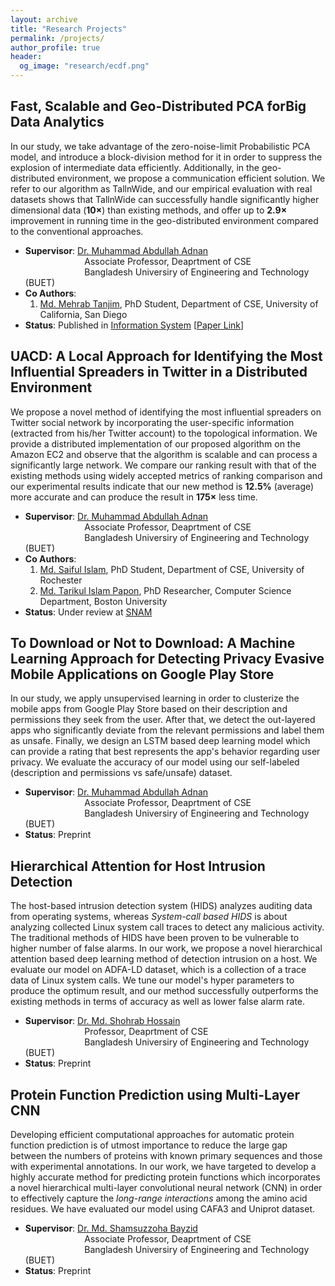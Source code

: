 ```yaml
---
layout: archive
title: "Research Projects"
permalink: /projects/
author_profile: true
header:
  og_image: "research/ecdf.png"
---
```

Fast, Scalable and Geo-Distributed PCA forBig Data Analytics
--------
In our study, we take advantage of the zero-noise-limit Probabilistic PCA model, and introduce a block-division method for it in order to suppress the explosion of intermediate data efficiently. Additionally, in the geo-distributed environment, we propose a communication efficient solution. We refer to our algorithm as TallnWide, and our empirical evaluation with real datasets shows that TallnWide can successfully handle significantly higher dimensional data ($\mathbf{10\times}$) than existing methods, and offer up to $\mathbf{2.9\times}$ improvement in running time in the geo-distributed environment compared to the conventional approaches.<br/>
- __Supervisor__: [Dr. Muhammad Abdullah Adnan](https://sites.google.com/site/abdullahadnan/)<br/>
&nbsp;&nbsp;&nbsp;&nbsp;&nbsp;&nbsp;&nbsp;&nbsp;&nbsp;&nbsp;&nbsp;&nbsp;&nbsp;&nbsp;&nbsp;&nbsp;&nbsp;&nbsp;&nbsp;&nbsp;&nbsp;&nbsp;&nbsp; Associate Professor, Deaprtment of CSE<br/>
&nbsp;&nbsp;&nbsp;&nbsp;&nbsp;&nbsp;&nbsp;&nbsp;&nbsp;&nbsp;&nbsp;&nbsp;&nbsp;&nbsp;&nbsp;&nbsp;&nbsp;&nbsp;&nbsp;&nbsp;&nbsp;&nbsp;&nbsp; Bangladesh Universiry of Engineering and Technology (BUET)<br/>
- __Co Authors__: 
    1. [Md. Mehrab Tanjim](https://scholar.google.com/citations?user=IPr2JZYAAAAJ&hl=en), PhD Student, Department of CSE, University of California, San Diego<br/>
- __Status__: Published in [Information System](https://www.sciencedirect.com/journal/information-systems) [[Paper Link](https://www.sciencedirect.com/science/article/abs/pii/S0306437920301526?via%3Dihub)]


UACD: A Local Approach for Identifying the Most Influential Spreaders in Twitter in a Distributed Environment
--------
We propose a novel method of identifying the most influential spreaders on Twitter social network by incorporating the user-specific information (extracted from his/her Twitter account) to the topological information. 
We provide a distributed implementation of our proposed algorithm on the Amazon EC2 and observe that the algorithm is scalable and can process a significantly large network. We compare our ranking result with that of the existing methods using widely accepted metrics of ranking comparison and our experimental results indicate that our new method is $\mathbf{12.5\%}$ (average) more accurate and can produce the result in $\mathbf{175\times}$ less time.<br/>
- __Supervisor__: [Dr. Muhammad Abdullah Adnan](https://sites.google.com/site/abdullahadnan/)<br/>
&nbsp;&nbsp;&nbsp;&nbsp;&nbsp;&nbsp;&nbsp;&nbsp;&nbsp;&nbsp;&nbsp;&nbsp;&nbsp;&nbsp;&nbsp;&nbsp;&nbsp;&nbsp;&nbsp;&nbsp;&nbsp;&nbsp;&nbsp; Associate Professor, Deaprtment of CSE<br/>
&nbsp;&nbsp;&nbsp;&nbsp;&nbsp;&nbsp;&nbsp;&nbsp;&nbsp;&nbsp;&nbsp;&nbsp;&nbsp;&nbsp;&nbsp;&nbsp;&nbsp;&nbsp;&nbsp;&nbsp;&nbsp;&nbsp;&nbsp; Bangladesh Universiry of Engineering and Technology (BUET)<br/>
- __Co Authors__: 
    1. [Md. Saiful Islam](https://saiful1105020.github.io), PhD Student, Department of CSE, University of Rochester
    2.  [Md. Tarikul Islam Papon](https://cs-people.bu.edu/papon/), PhD Researcher, Computer Science Department, Boston University
- __Status__: Under review at [SNAM](https://www.springer.com/journal/13278)



To Download or Not to Download: A Machine Learning Approach for Detecting Privacy Evasive Mobile Applications on Google Play Store
--------
In our study, we apply unsupervised learning in order to clusterize the mobile apps from Google Play Store based on their description and permissions they seek from the user. After that, we detect the out-layered apps who significantly deviate from the relevant permissions and  label them as unsafe. Finally, we design an LSTM based deep learning model which can provide a rating that best represents the app's behavior regarding user privacy. We evaluate the accuracy of our model using our self-labeled (description and permissions vs safe/unsafe) dataset.<br/>
- __Supervisor__: [Dr. Muhammad Abdullah Adnan](https://sites.google.com/site/abdullahadnan/)<br/>
&nbsp;&nbsp;&nbsp;&nbsp;&nbsp;&nbsp;&nbsp;&nbsp;&nbsp;&nbsp;&nbsp;&nbsp;&nbsp;&nbsp;&nbsp;&nbsp;&nbsp;&nbsp;&nbsp;&nbsp;&nbsp;&nbsp;&nbsp; Associate Professor, Deaprtment of CSE<br/>
&nbsp;&nbsp;&nbsp;&nbsp;&nbsp;&nbsp;&nbsp;&nbsp;&nbsp;&nbsp;&nbsp;&nbsp;&nbsp;&nbsp;&nbsp;&nbsp;&nbsp;&nbsp;&nbsp;&nbsp;&nbsp;&nbsp;&nbsp; Bangladesh Universiry of Engineering and Technology (BUET)<br/>
- __Status__: Preprint

Hierarchical Attention for Host Intrusion Detection
--------
The host-based intrusion detection system (HIDS) analyzes auditing data from operating systems, whereas *System-call based HIDS* is about analyzing collected Linux system call traces to detect any malicious activity. The traditional methods of HIDS have been proven to be vulnerable to higher number of false alarms. 
In our work, we propose a novel hierarchical attention based deep learning method of detection intrusion on a host. We evaluate our model on ADFA-LD dataset, which is a collection of a trace data of Linux system calls. We tune our model's hyper parameters to produce the optimum result, and our method successfully outperforms the existing methods in terms of accuracy as well as lower false alarm rate.<br/>
- __Supervisor__: [Dr. Md. Shohrab Hossain](https://scholar.google.com/citations?user=y89HApwAAAAJ&hl=en)<br/>
&nbsp;&nbsp;&nbsp;&nbsp;&nbsp;&nbsp;&nbsp;&nbsp;&nbsp;&nbsp;&nbsp;&nbsp;&nbsp;&nbsp;&nbsp;&nbsp;&nbsp;&nbsp;&nbsp;&nbsp;&nbsp;&nbsp;&nbsp; Professor, Deaprtment of CSE<br/>
&nbsp;&nbsp;&nbsp;&nbsp;&nbsp;&nbsp;&nbsp;&nbsp;&nbsp;&nbsp;&nbsp;&nbsp;&nbsp;&nbsp;&nbsp;&nbsp;&nbsp;&nbsp;&nbsp;&nbsp;&nbsp;&nbsp;&nbsp; Bangladesh Universiry of Engineering and Technology (BUET)<br/>
- __Status__: Preprint

Protein Function Prediction using Multi-Layer CNN
--------
Developing efficient computational approaches for automatic protein function prediction  is of utmost importance to reduce the large gap between the numbers of proteins with known primary sequences and those with experimental annotations. In our work, we have targeted to develop a highly accurate method for predicting protein functions which incorporates a novel hierarchical multi-layer convolutional neural network (CNN) in order to effectively capture the *long-range interactions* among the amino acid residues. We have evaluated our model using CAFA3 and Uniprot dataset.<br/>
- __Supervisor__: [Dr. Md. Shamsuzzoha Bayzid](https://scholar.google.com/citations?user=h2vHz3wAAAAJ&hl=en)<br/>
&nbsp;&nbsp;&nbsp;&nbsp;&nbsp;&nbsp;&nbsp;&nbsp;&nbsp;&nbsp;&nbsp;&nbsp;&nbsp;&nbsp;&nbsp;&nbsp;&nbsp;&nbsp;&nbsp;&nbsp;&nbsp;&nbsp;&nbsp; Associate Professor, Deaprtment of CSE<br/>
&nbsp;&nbsp;&nbsp;&nbsp;&nbsp;&nbsp;&nbsp;&nbsp;&nbsp;&nbsp;&nbsp;&nbsp;&nbsp;&nbsp;&nbsp;&nbsp;&nbsp;&nbsp;&nbsp;&nbsp;&nbsp;&nbsp;&nbsp; Bangladesh Universiry of Engineering and Technology (BUET)<br/>
- __Status__: Preprint